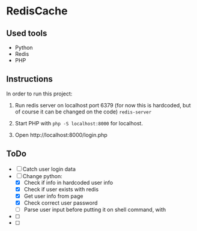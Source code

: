 # RedisCache

## Used tools
* Python
* Redis
* PHP

## Instructions
In order to run this project: 

1. Run redis server on localhost port 6379 
(for now this is hardcoded, but of course it can be changed on the code)
```redis-server```

2. Start PHP with ```php -S localhost:8000``` for localhost.
3. Open http://localhost:8000/login.php

## ToDo
 - [ ] Catch user login data
 - [ ] Change python: 
     - [x] Check if info in hardcoded user info
     - [x] Check if user exists with redis
     - [x] Get user info from page
     - [x] Check correct user password
     - [ ] Parse user input before putting it on shell command, with 
 - [ ] 
 - [ ] 